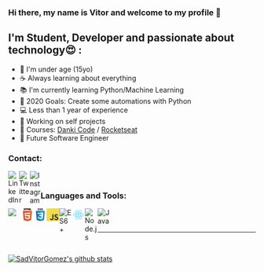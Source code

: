 ### Hi there, my name is Vitor and welcome to my profile 👋

## I'm Student, Developer and passionate about technology😍 :

- 🔞 I'm under age (15yo)
- ☕ Always learning about everything
- 📚 I'm currently learning Python/Machine Learning
- 📌 2020 Goals: Create some automations with Python
- 💻 Less than 1 year of experience
- 🚧 Working on self projects
- 📝 Courses: [Danki Code][dankicode] / [Rocketseat][rocketseat]
- 💭 Future Software Engineer

### Contact:

[<img align="left" alt="LinkedIn" width="22px" src="https://image.flaticon.com/icons/png/512/174/174857.png" />][linkedin]
[<img align="left" alt="Twitter" width="22px" src="https://upload.wikimedia.org/wikipedia/pt/thumb/3/3d/Twitter_logo_2012.svg/1200px-Twitter_logo_2012.svg.png" />][twitter]
[<img align="left" alt="Instagram" width="22px" src="https://image.flaticon.com/icons/png/512/174/174855.png" />][instagram]

<br/>

### Languages and Tools:

<img align="left" width="26" src="https://upload.wikimedia.org/wikipedia/commons/thumb/9/9a/Visual_Studio_Code_1.35_icon.svg/1024px-Visual_Studio_Code_1.35_icon.svg.png" />
<img align="left" width="26" src="https://raw.githubusercontent.com/github/explore/80688e429a7d4ef2fca1e82350fe8e3517d3494d/topics/html/html.png" />
<img align="left" width="26" src="https://raw.githubusercontent.com/github/explore/80688e429a7d4ef2fca1e82350fe8e3517d3494d/topics/css/css.png" />
<img align="left" width="26px" src="https://raw.githubusercontent.com/github/explore/80688e429a7d4ef2fca1e82350fe8e3517d3494d/topics/javascript/javascript.png" />
<img align="left" alt="ES6+" width="26px" src="https://walde.co/wp-content/uploads/2016/05/es6-logo.png" />
<img align="left" alt="React" width="26px" src="https://raw.githubusercontent.com/github/explore/80688e429a7d4ef2fca1e82350fe8e3517d3494d/topics/react/react.png" />
<img align="left" alt="Node.js" width="26px" src="https://cdn.iconscout.com/icon/free/png-512/node-js-1174925.png" />
<img align="left" alt="Java" width="26px" src="https://images.vexels.com/media/users/3/166401/isolated/preview/b82aa7ac3f736dd78570dd3fa3fa9e24-java-programming-language-icon-by-vexels.png" />

<br/>
<br/>

---

<br/>

[![SadVitorGomez's github stats](https://github-readme-stats.vercel.app/api?username=SadVitorGomez&show_icons=true&theme=dracula)](https://github.com/SadVitorGomez/github-readme-stats)
 
 [dankicode]: https://cursos.dankicode.com/
 [rocketseat]: https://app.rocketseat.com.br
 [linkedin]: https://www.linkedin.com/in/vitor-katakura-9485031ab/
 [twitter]: https://twitter.com/SadVitorGomez
 [instagram]: https://www.instagram.com/sadvitorgomez/
